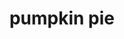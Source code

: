 ---
servings:
notes:
directions: |-
  * Preheat oven to 350
  * Beat egg till frothy
  * Mix flour, sugars and spices, add to egg
  * Add pumpkin and milk, stir til well blended
  * Pour into unbaked pie shell
  * Bake 350 for 50 minutes or set
ingredients: |-
  * 1 c pumpkiin
  * 1 egg
  * 3/4 c sugar
  * 1 tbls (heaping) flour
  * 1/2 tsp salt
  * 1/2 tsp cinnamon
  * 1/4 tsp nutmeg
  * 2 tbls brown sugar
  * 1 1/4 c milk
rating: 4
ease: easy
category: dessert
subcategory: ['pie']
href:
totalTime:
cookTime:
prepTime:
title: pumpkin pie
path: /pumpkin-pie
---